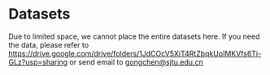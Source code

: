 # Datasets
Due to limited space, we cannot place the entire datasets here. If you need the data, please refer to https://drive.google.com/drive/folders/1JdCOcV5XiT4RtZbqkUoIMKVfs6Ti-GLz?usp=sharing or send email to gongchen@sjtu.edu.cn
